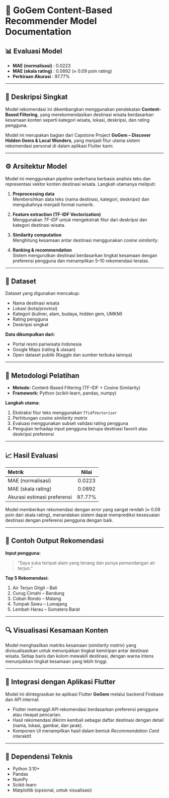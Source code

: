 # 🤖 GoGem Content-Based Recommender Model Documentation

## 📊 Evaluasi Model

- **MAE (normalisasi)** : 0.0223  
- **MAE (skala rating)** : 0.0892 (≈ 0.09 poin rating)  
- **Perkiraan Akurasi** : 97.77%  

---

## 🧠 Deskripsi Singkat

Model rekomendasi ini dikembangkan menggunakan pendekatan **Content-Based Filtering**, yang merekomendasikan destinasi wisata berdasarkan kesamaan konten seperti kategori wisata, lokasi, deskripsi, dan rating pengguna.

Model ini merupakan bagian dari Capstone Project **GoGem – Discover Hidden Gems & Local Wonders**, yang menjadi fitur utama sistem rekomendasi personal di dalam aplikasi Flutter kami.

---

## ⚙️ Arsitektur Model

Model ini menggunakan pipeline sederhana berbasis analisis teks dan representasi vektor konten destinasi wisata. Langkah utamanya meliputi:

1. **Preprocessing data**  
   Membersihkan data teks (nama destinasi, kategori, deskripsi) dan mengubahnya menjadi format numerik.

2. **Feature extraction (TF-IDF Vectorization)**  
   Menggunakan *TF-IDF* untuk mengekstrak fitur dari deskripsi dan kategori destinasi wisata.

3. **Similarity computation**  
   Menghitung kesamaan antar destinasi menggunakan *cosine similarity*.

4. **Ranking & recommendation**  
   Sistem mengurutkan destinasi berdasarkan tingkat kesamaan dengan preferensi pengguna dan menampilkan 5–10 rekomendasi teratas.

---

## 🧩 Dataset

Dataset yang digunakan mencakup:

- Nama destinasi wisata  
- Lokasi (kota/provinsi)  
- Kategori (kuliner, alam, budaya, hidden gem, UMKM)  
- Rating pengguna  
- Deskripsi singkat  

**Data dikumpulkan dari:**  
- Portal resmi pariwisata Indonesia  
- Google Maps (rating & ulasan)  
- Open dataset publik (Kaggle dan sumber terbuka lainnya)

---

## 🧮 Metodologi Pelatihan

- **Metode:** Content-Based Filtering (TF-IDF + Cosine Similarity)  
- **Framework:** Python (scikit-learn, pandas, numpy)

**Langkah utama:**  
1. Ekstraksi fitur teks menggunakan `TfidfVectorizer`  
2. Perhitungan *cosine similarity matrix*  
3. Evaluasi menggunakan subset validasi rating pengguna  
4. Pengujian terhadap input pengguna berupa destinasi favorit atau deskripsi preferensi

---

## 📈 Hasil Evaluasi

| Metrik | Nilai |
|:-------|:------:|
| MAE (normalisasi) | 0.0223 |
| MAE (skala rating) | 0.0892 |
| Akurasi estimasi preferensi | 97.77% |

Model memberikan rekomendasi dengan error yang sangat rendah (≈ 0.09 poin dari skala rating), menandakan sistem dapat memprediksi kesesuaian destinasi dengan preferensi pengguna dengan baik.

---

## 🧠 Contoh Output Rekomendasi

**Input pengguna:**  
> “Saya suka tempat alam yang tenang dan punya pemandangan air terjun.”

**Top 5 Rekomendasi:**  
1. Air Terjun Gitgit – Bali  
2. Curug Cimahi – Bandung  
3. Coban Rondo – Malang  
4. Tumpak Sewu – Lumajang  
5. Lembah Harau – Sumatera Barat  

---

## 🔍 Visualisasi Kesamaan Konten

Model menghasilkan matriks kesamaan (*similarity matrix*) yang divisualisasikan untuk menunjukkan tingkat kemiripan antar destinasi wisata. Setiap baris dan kolom mewakili destinasi, dengan warna intens menunjukkan tingkat kesamaan yang lebih tinggi.

---

## 🧩 Integrasi dengan Aplikasi Flutter

Model ini diintegrasikan ke aplikasi Flutter **GoGem** melalui backend Firebase dan API internal:

- Flutter memanggil API rekomendasi berdasarkan preferensi pengguna atau riwayat pencarian.  
- Hasil rekomendasi dikirim kembali sebagai daftar destinasi dengan detail (nama, lokasi, gambar, dan jarak).  
- Komponen UI menampilkan hasil dalam bentuk *Recommendation Card* interaktif.

---

## 🧰 Dependensi Teknis

- Python 3.10+  
- Pandas  
- NumPy  
- Scikit-learn  
- Matplotlib (opsional, untuk visualisasi)
